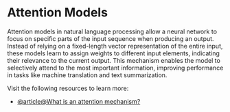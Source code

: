 # Attention Models

Attention models in natural language processing allow a neural network to focus on specific parts of the input sequence when producing an output. Instead of relying on a fixed-length vector representation of the entire input, these models learn to assign weights to different input elements, indicating their relevance to the current output. This mechanism enables the model to selectively attend to the most important information, improving performance in tasks like machine translation and text summarization.

Visit the following resources to learn more:

- [@article@What is an attention mechanism?](https://www.ibm.com/think/topics/attention-mechanism)